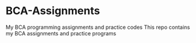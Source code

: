 # BCA-Assignments
My BCA programming assignments and practice codes
This repo contains my BCA assignments and practice programs
